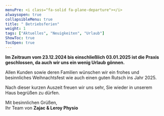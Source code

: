 ```yaml
---
menuPre: <i class="fa-solid fa-plane-departure"></i>
alwaysopen: true
collapsibleMenu: true
title: " Betriebsferien"
weight: 1
tags: ["Aktuelles", "Neuigkeiten", "Urlaub"]
ShowToc: true
TocOpen: true
---
```


**Im Zeitraum vom 23.12.2024 bis einschließlich 03.01.2025 ist die Praxis geschlossen, da auch wir uns ein wenig Urlaub gönnen.**

Allen Kunden sowie deren Familien wünschen wir ein frohes und besinnliches Weihnachtsfest wie auch einen guten Rutsch ins Jahr 2025.

Nach dieser kurzen Auszeit freuen wir uns sehr, Sie wieder in unserem Haus begrüßen zu dürfen.

Mit besinnlichen Grüßen,\
Ihr Team von **Zajac & Leroy Physio**
